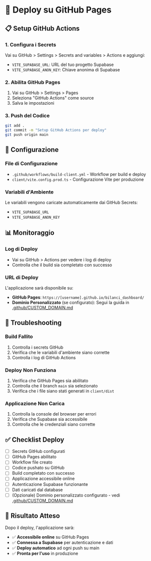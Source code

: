 # 🚀 Deploy su GitHub Pages

## 📋 Setup GitHub Actions

### 1. **Configura i Secrets**
Vai su GitHub > Settings > Secrets and variables > Actions e aggiungi:

- `VITE_SUPABASE_URL`: URL del tuo progetto Supabase
- `VITE_SUPABASE_ANON_KEY`: Chiave anonima di Supabase

### 2. **Abilita GitHub Pages**
1. Vai su GitHub > Settings > Pages
2. Seleziona "GitHub Actions" come source
3. Salva le impostazioni

### 3. **Push del Codice**
```bash
git add .
git commit -m "Setup GitHub Actions per deploy"
git push origin main
```

## 🔧 Configurazione

### **File di Configurazione**
- `.github/workflows/build-client.yml` - Workflow per build e deploy
- `client/vite.config.prod.ts` - Configurazione Vite per produzione

### **Variabili d'Ambiente**
Le variabili vengono caricate automaticamente dai GitHub Secrets:
- `VITE_SUPABASE_URL`
- `VITE_SUPABASE_ANON_KEY`

## 📊 Monitoraggio

### **Log di Deploy**
- Vai su GitHub > Actions per vedere i log di deploy
- Controlla che il build sia completato con successo

### **URL di Deploy**
L'applicazione sarà disponibile su:
- **GitHub Pages**: `https://[username].github.io/bilanci_dashboard/`
- **Dominio Personalizzato** (se configurato): Segui la guida in [.github/CUSTOM_DOMAIN.md](.github/CUSTOM_DOMAIN.md)

## 🚨 Troubleshooting

### **Build Fallito**
1. Controlla i secrets GitHub
2. Verifica che le variabili d'ambiente siano corrette
3. Controlla i log di GitHub Actions

### **Deploy Non Funziona**
1. Verifica che GitHub Pages sia abilitato
2. Controlla che il branch `main` sia selezionato
3. Verifica che i file siano stati generati in `client/dist`

### **Applicazione Non Carica**
1. Controlla la console del browser per errori
2. Verifica che Supabase sia accessibile
3. Controlla che le credenziali siano corrette

## ✅ Checklist Deploy

- [ ] Secrets GitHub configurati
- [ ] GitHub Pages abilitato
- [ ] Workflow file creato
- [ ] Codice pushato su GitHub
- [ ] Build completato con successo
- [ ] Applicazione accessibile online
- [ ] Autenticazione Supabase funzionante
- [ ] Dati caricati dal database
- [ ] (Opzionale) Dominio personalizzato configurato - vedi [.github/CUSTOM_DOMAIN.md](.github/CUSTOM_DOMAIN.md)

## 🎯 Risultato Atteso

Dopo il deploy, l'applicazione sarà:
- ✅ **Accessibile online** su GitHub Pages
- ✅ **Connessa a Supabase** per autenticazione e dati
- ✅ **Deploy automatico** ad ogni push su main
- ✅ **Pronta per l'uso** in produzione
